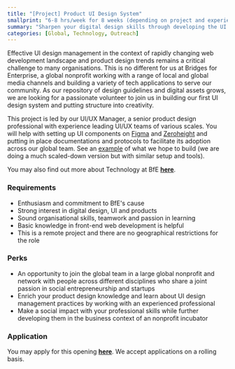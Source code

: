 ```yaml
---
title: "[Project] Product UI Design System"
smallprint: "6-8 hrs/week for 8 weeks (depending on project and experience level). Suitable for people with all experience levels in UI and Product Design."
summary: "Sharpen your digital design skills through developing the UI design system for a global nonprofit" # this will be visible on platforms like LinkedIn when sharing
categories: [Global, Technology, Outreach]
---
```


Effective UI design management in the context of rapidly changing web development landscape and product design trends remains a critical challenge to many organisations. This is no different for us at Bridges for Enterprise, a global nonprofit working with a range of local and global media channels and building a variety of tech applications to serve our community. As our repository of design guidelines and digital assets grows, we are looking for a passionate volunteer to join us in building our first UI design system and putting structure into creativity.

This project is led by our UI/UX Manager, a senior product design professional with experience leading UI/UX teams of various scales. You will help with setting up UI components on [Figma](https://www.figma.com/) and [Zeroheight](https://zeroheight.com/) and putting in place documentations and protocols to facilitate its adoption across our global team. See an [example](https://www.decathlon.design/726f8c765/p/54c71f-mobile/b/71de5a) of what we hope to build (we are doing a much scaled-down version but with similar setup and tools).

You may also find out more about Technology at BfE [**here**](https://tech.bridgesforenterprise.com).

### Requirements
- Enthusiasm and commitment to BfE's cause
- Strong interest in digital design, UI and products
- Sound organisational skills, teamwork and passion in learning
- Basic knowledge in front-end web development is helpful 
- This is a remote project and there are no geographical restrictions for the role

### Perks
- An opportunity to join the global team in a large global nonprofit and network with people across different disciplines who share a joint passion in social entrepreneurship and startups
- Enrich your product design knowledge and learn about UI design management practices by working with an experienced professional
- Make a social impact with your professional skills while further developing them in the business context of an nonprofit incubator

### Application
You may apply for this opening [**here**](https://forms.gle/RpyaEKcxZY14wW6F8). We accept applications on a rolling basis.
